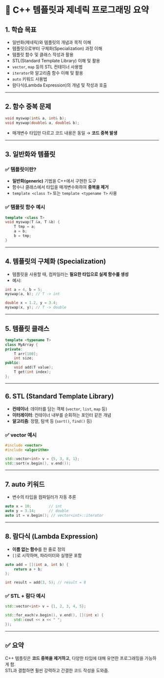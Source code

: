 # 📘 C++ 템플릿과 제네릭 프로그래밍 요약

## 1. 학습 목표

- 일반화(제네릭)와 템플릿의 개념과 목적 이해  
- 템플릿으로부터 구체화(Specialization) 과정 이해  
- 템플릿 함수 및 클래스 작성과 활용  
- STL(Standard Template Library) 이해 및 활용  
- `vector`, `map` 등의 STL 컨테이너 사용법  
- `iterator`와 알고리즘 함수 이해 및 활용  
- `auto` 키워드 사용법  
- 람다식(Lambda Expression)의 개념 및 작성과 호출

---

## 2. 함수 중복 문제

```cpp
void myswap(int& a, int& b);
void myswap(double& a, double& b);
```

- 매개변수 타입만 다르고 코드 내용은 동일 → **코드 중복 발생**

---

## 3. 일반화와 템플릿

### ✅ 템플릿이란?
- **일반화(generic)** 기법을 C++에서 구현한 도구
- 함수나 클래스에서 타입을 매개변수화하여 **중복을 제거**
- `template <class T>` 또는 `template <typename T>` 사용

### ✅ 템플릿 함수 예시

```cpp
template <class T>
void myswap(T &a, T &b) {
    T tmp = a;
    a = b;
    b = tmp;
}
```

---

## 4. 템플릿의 구체화 (Specialization)

- 템플릿을 사용할 때, 컴파일러는 **필요한 타입으로 실제 함수를 생성**  
- 예시:

```cpp
int a = 4, b = 5;
myswap(a, b); // T -> int

double x = 1.2, y = 3.4;
myswap(x, y); // T -> double
```

---

## 5. 템플릿 클래스

```cpp
template <typename T>
class MyArray {
private:
    T arr[100];
    int size;
public:
    void add(T value);
    T get(int index);
};
```

---

## 6. STL (Standard Template Library)

- **컨테이너**: 데이터를 담는 객체 (`vector`, `list`, `map` 등)  
- **이터레이터**: 컨테이너 내부를 순회하는 포인터 같은 개념  
- **알고리즘**: 정렬, 탐색 등 (`sort()`, `find()` 등)

### ✅ vector 예시

```cpp
#include <vector>
#include <algorithm>

std::vector<int> v = {5, 3, 8, 1};
std::sort(v.begin(), v.end());
```

---

## 7. auto 키워드

- 변수의 타입을 컴파일러가 자동 추론

```cpp
auto x = 10;        // int
auto y = 3.14;      // double
auto it = v.begin(); // vector<int>::iterator
```

---

## 8. 람다식 (Lambda Expression)

- **이름 없는 함수**를 한 줄로 정의
- `[]`로 시작하며, 파라미터와 실행문 포함

```cpp
auto add = [](int a, int b) {
    return a + b;
};

int result = add(3, 5); // result = 8
```

### ✅ STL + 람다 예시

```cpp
std::vector<int> v = {1, 2, 3, 4, 5};

std::for_each(v.begin(), v.end(), [](int x) {
    std::cout << x << " ";
});
```

---

## ✅ 요약

C++ 템플릿은 **코드 중복을 제거하고**, 다양한 타입에 대해 유연한 프로그래밍을 가능하게 함.  
STL과 결합하면 훨씬 강력하고 간결한 코드 작성을 도와줌.


